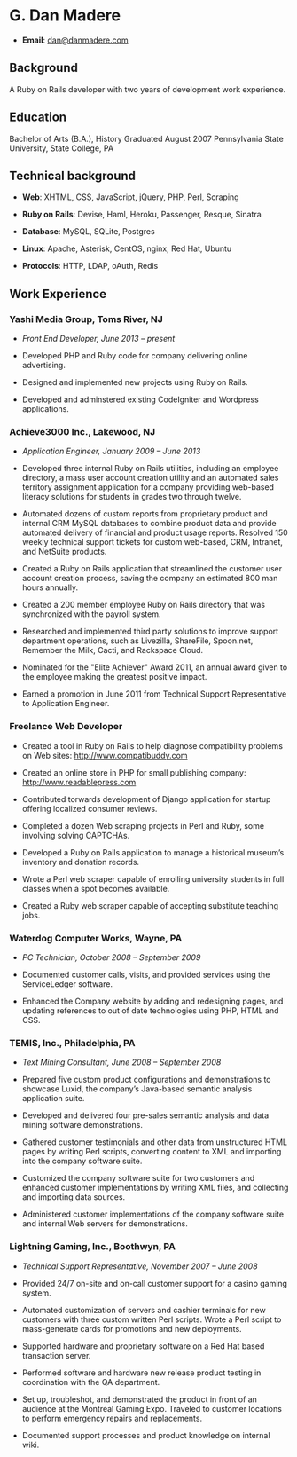 # G. Dan Madere

* **Email**: <dan@danmadere.com>

## Background

A Ruby on Rails developer with two years of development work experience.

## Education

Bachelor of Arts (B.A.), History
Graduated August 2007
Pennsylvania State University, State College, PA

## Technical background

* **Web**: XHTML, CSS, JavaScript, jQuery, PHP, Perl, Scraping

* **Ruby on Rails**: Devise, Haml, Heroku, Passenger, Resque, Sinatra

* **Database**: MySQL, SQLite, Postgres

* **Linux**: Apache, Asterisk, CentOS, nginx, Red Hat, Ubuntu

* **Protocols**: HTTP, LDAP, oAuth, Redis

## Work Experience

### Yashi Media Group, Toms River, NJ

* _Front End Developer, June 2013 – present_

* Developed PHP and Ruby code for company delivering online advertising.

* Designed and implemented new projects using Ruby on Rails.

* Developed and adminstered existing CodeIgniter and Wordpress applications.

### Achieve3000 Inc., Lakewood, NJ

* _Application Engineer, January 2009 – June 2013_

* Developed three internal Ruby on Rails utilities, including an employee directory, a mass user account creation utility and an automated sales territory assignment application for a company providing web-based literacy solutions for students in grades two through twelve.

* Automated dozens of custom reports from proprietary product and internal CRM MySQL databases to combine product data and provide automated delivery of financial and product usage reports. 
Resolved 150 weekly technical support tickets for custom web-based, CRM, Intranet, and NetSuite products.

* Created a Ruby on Rails application that streamlined the customer user account creation process, saving the company an estimated 800 man hours annually.  

* Created a 200 member employee Ruby on Rails directory that was synchronized with the payroll system.

* Researched and implemented third party solutions to improve support department operations, such as Livezilla, ShareFile, Spoon.net, Remember the Milk, Cacti, and Rackspace Cloud.

* Nominated for the "Elite Achiever" Award 2011, an annual award given to the employee making the greatest positive impact.

* Earned a promotion in June 2011 from Technical Support Representative to Application Engineer. 

### Freelance Web Developer

* Created a tool in Ruby on Rails to help diagnose compatibility problems on Web sites:
http://www.compatibuddy.com

* Created an online store in PHP for small publishing company:
http://www.readablepress.com

* Contributed torwards development of Django application for startup offering localized consumer reviews.

* Completed a dozen Web scraping projects in Perl and Ruby, some involving solving CAPTCHAs.

* Developed a Ruby on Rails application to manage a historical museum’s inventory and donation records.

* Wrote a Perl web scraper capable of enrolling university students in full classes when a spot becomes available.

* Created a Ruby web scraper capable of accepting substitute teaching jobs.

### Waterdog Computer Works, Wayne, PA

* _PC Technician, October 2008 – September 2009_
	
* Documented customer calls, visits, and provided services using the ServiceLedger software.

* Enhanced the Company website by adding and redesigning pages, and updating references to out of date technologies using PHP, HTML and CSS. 

### TEMIS, Inc., Philadelphia, PA

* _Text Mining Consultant, June 2008 – September 2008_
 	 
* Prepared five custom product configurations and demonstrations to showcase Luxid, the company’s Java-based semantic analysis application suite. 

* Developed and delivered four pre-sales semantic analysis and data mining software demonstrations.

* Gathered customer testimonials and other data from unstructured HTML pages by writing Perl scripts, converting content to XML and importing into the company software suite. 

* Customized the company software suite for two customers and enhanced customer implementations by writing XML files, and collecting and importing data sources.

* Administered customer implementations of the company software suite and internal Web servers for demonstrations.

### Lightning Gaming, Inc., Boothwyn, PA

* _Technical Support Representative, November 2007 – June 2008_

* Provided 24/7 on-site and on-call customer support for a casino gaming system. 

* Automated customization of servers and cashier terminals for new customers with three custom written Perl scripts. 
Wrote a Perl script to mass-generate cards for promotions and new deployments.

* Supported hardware and proprietary software on a Red Hat based transaction server.

* Performed software and hardware new release product testing in coordination with the QA department.

* Set up, troubleshot, and demonstrated the product in front of an audience at the Montreal Gaming Expo. 
Traveled to customer locations to perform emergency repairs and replacements.

* Documented support processes and product knowledge on internal wiki.
